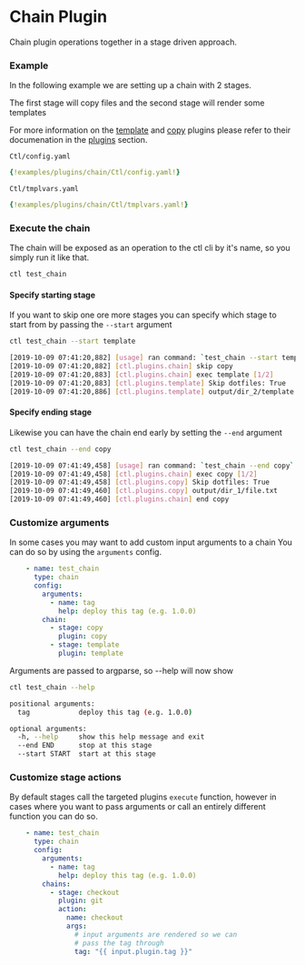 # Chain Plugin

Chain plugin operations together in a stage driven approach.

### Example

In the following example we are setting up a chain with 2 stages.

The first stage will copy files and the second stage will render
some templates

For more information on the [template](/plugins/template) and [copy](/plugins/copy) plugins please refer to their documenation in the [plugins](/plugins) section.

`Ctl/config.yaml`

```yaml
{!examples/plugins/chain/Ctl/config.yaml!}
```

`Ctl/tmplvars.yaml`

```yaml
{!examples/plugins/chain/Ctl/tmplvars.yaml!}
```

### Execute the chain

The chain will be exposed as an operation to the ctl cli by it's name, so
you simply run it like that.

```sh
ctl test_chain
```

#### Specify starting stage

If you want to skip one ore more stages you can specify which stage
to start from by passing the `--start` argument

```sh
ctl test_chain --start template

[2019-10-09 07:41:20,882] [usage] ran command: `test_chain --start template`
[2019-10-09 07:41:20,882] [ctl.plugins.chain] skip copy
[2019-10-09 07:41:20,883] [ctl.plugins.chain] exec template [1/2]
[2019-10-09 07:41:20,883] [ctl.plugins.template] Skip dotfiles: True
[2019-10-09 07:41:20,886] [ctl.plugins.template] output/dir_2/template.txt
```

#### Specify ending stage

Likewise you can have the chain end early by setting the `--end`
argument

```sh
ctl test_chain --end copy

[2019-10-09 07:41:49,458] [usage] ran command: `test_chain --end copy`
[2019-10-09 07:41:49,458] [ctl.plugins.chain] exec copy [1/2]
[2019-10-09 07:41:49,458] [ctl.plugins.copy] Skip dotfiles: True
[2019-10-09 07:41:49,460] [ctl.plugins.copy] output/dir_1/file.txt
[2019-10-09 07:41:49,460] [ctl.plugins.chain] end copy
```

### Customize arguments

In some cases you may want to add custom input arguments to a chain
You can do so by using the `arguments` config.

```yaml
    - name: test_chain
      type: chain
      config:
        arguments:
          - name: tag
            help: deploy this tag (e.g. 1.0.0)
        chain:
          - stage: copy
            plugin: copy
          - stage: template
            plugin: template
```

Arguments are passed to argparse, so --help will now show

```sh
ctl test_chain --help

positional arguments:
  tag            deploy this tag (e.g. 1.0.0)

optional arguments:
  -h, --help     show this help message and exit
  --end END      stop at this stage
  --start START  start at this stage
```

### Customize stage actions

By default stages call the targeted plugins `execute` function, however
in cases where you want to pass arguments or call an entirely different
function you can do so.

```yaml
    - name: test_chain
      type: chain
      config:
        arguments:
          - name: tag
            help: deploy this tag (e.g. 1.0.0)
        chains:
          - stage: checkout
            plugin: git
            action:
              name: checkout
              args:
                # input arguments are rendered so we can
                # pass the tag through
                tag: "{{ input.plugin.tag }}"
```

